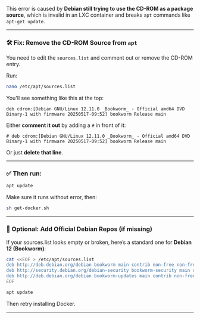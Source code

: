 This error is caused by **Debian still trying to use the CD-ROM as a package source**, which is invalid in an LXC container and breaks `apt` commands like `apt-get update`.

---

### 🛠️ Fix: Remove the CD-ROM Source from `apt`

You need to edit the `sources.list` and comment out or remove the CD-ROM entry.

Run:

```bash
nano /etc/apt/sources.list
```

You'll see something like this at the top:

```plaintext
deb cdrom:[Debian GNU/Linux 12.11.0 _Bookworm_ - Official amd64 DVD Binary-1 with firmware 20250517-09:52] bookworm Release main
```

Either **comment it out** by adding a `#` in front of it:

```plaintext
# deb cdrom:[Debian GNU/Linux 12.11.0 _Bookworm_ - Official amd64 DVD Binary-1 with firmware 20250517-09:52] bookworm Release main
```

Or just **delete that line**.

---

### ✅ Then run:

```bash
apt update
```

Make sure it runs without error, then:

```bash
sh get-docker.sh
```

---

### 🧠 Optional: Add Official Debian Repos (if missing)

If your sources.list looks empty or broken, here’s a standard one for **Debian 12 (Bookworm)**:

```bash
cat <<EOF > /etc/apt/sources.list
deb http://deb.debian.org/debian bookworm main contrib non-free non-free-firmware
deb http://security.debian.org/debian-security bookworm-security main contrib non-free non-free-firmware
deb http://deb.debian.org/debian bookworm-updates main contrib non-free non-free-firmware
EOF

apt update
```

Then retry installing Docker.

---

